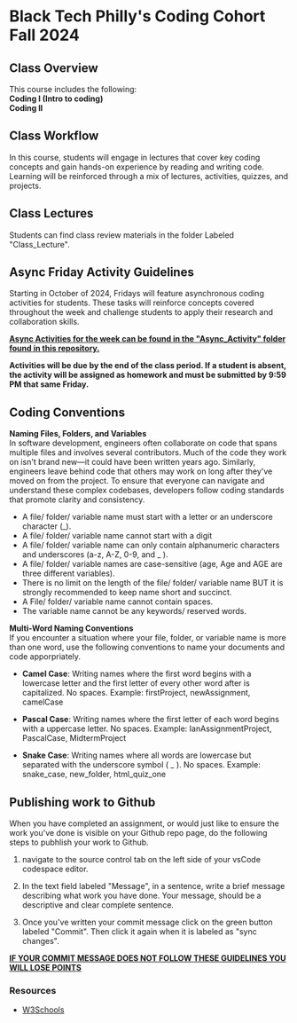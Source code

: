# Black Tech Philly's Coding Cohort Fall 2024

## Class Overview 
This course includes the following:
<br/>
**Coding I (Intro to coding)**
<br/>
**Coding II**
<br/>

## Class Workflow
In this course, students will engage in lectures that cover key coding concepts and gain hands-on experience by reading and writing code. Learning will be reinforced through a mix of lectures, activities, quizzes, and projects.

## Class Lectures
Students can find class review materials in the folder Labeled "Class_Lecture". 

## Async Friday Activity Guidelines
Starting in October of 2024, Fridays will feature asynchronous coding activities for students. These tasks will reinforce concepts covered throughout the week and challenge students to apply their research and collaboration skills. 
<br/>

**<ins>Async Activities for the week can be found in the "Async_Activity" folder found in this repository.</ins>** 
<br/>

**Activities will be due by the end of the class period. If a student is absent, the activity will be assigned as homework and must be submitted by 9:59 PM that same Friday.**

## Coding Conventions 
**Naming Files, Folders, and Variables**
<br/>
In software development, engineers often collaborate on code that spans multiple files and involves several contributors. Much of the code they work on isn't brand new—it could have been written years ago. Similarly, engineers leave behind code that others may work on long after they've moved on from the project. To ensure that everyone can navigate and understand these complex codebases, developers follow coding standards that promote clarity and consistency. 

- A file/ folder/ variable name must start with a letter or an underscore character (_).
- A file/ folder/ variable name cannot start with a digit
- A file/ folder/ variable name can only contain alphanumeric characters and underscores (a-z, A-Z, 0-9, and _ ).
- A file/ folder/ variable names are case-sensitive (age, Age and AGE are three different variables).
- There is no limit on the length of the file/ folder/ variable name BUT it is strongly recommended to keep name short and succinct. 
- A File/ folder/ variable name cannot contain spaces.
- The variable name cannot be any keywords/ reserved words.

**Multi-Word Naming Conventions**
<br/>
If you encounter a situation where your file, folder, or variable name is more than one word, use the following conventions to name your documents and code apporpriately. 

- **Camel Case**: Writing names where the first word begins with a lowercase letter and the first letter of every other word after is capitalized. No spaces. Example: firstProject, newAssignment, camelCase

- **Pascal Case**: Writing names where the first letter of each word begins with a uppercase letter. No spaces. Example: IanAssignmentProject, PascalCase, MidtermProject  

- **Snake Case**: Writing names where all words are lowercase but separated with the underscore symbol ( _ ). No spaces. Example: snake_case, new_folder, html_quiz_one

## Publishing work to Github 
When you have completed an assignment, or would just like to ensure the work you've done is visible on your Github repo page, do the following steps to pubhlish your work to Github.

1. navigate to the source control tab on the left side of your 
vsCode codespace editor.

2. In the text field labeled "Message", in a sentence, write a brief message describing what work you have done. Your message, should be a descriptive and clear complete sentence. 

3. Once you've written your commit message click on the green button labeled "Commit". Then click it again when it is labeled as "sync changes". 

**<ins>IF YOUR COMMIT MESSAGE DOES NOT FOLLOW THESE GUIDELINES YOU WILL LOSE POINTS</ins>**

### Resources 
- [W3Schools](https://www.w3schools.com/)




